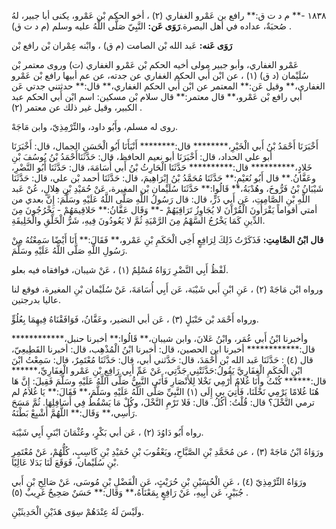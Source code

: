 ١٨٣٨ -** م د ت ق:** رافع بن عَمْرو الغفاري (٢) ، أخو الحكم بْن عَمْرو، يكنى أبا جبير، لهُ صُحبَةٌ، عداده في أهل البصرة.**رَوَى عَن:** النَّبِيّ صَلَّى اللَّهُ عليه وسلم (م د ت ق) .

**رَوَى عَنه:** عَبد الله بْن الصامت (م ق) ، وابْنه عِمْران بْن رافع بْن

عَمْرو الغفاري، وأبو جبير مولى أخيه الحكم بْن عَمْرو الغفاري (ت) وروى معتمر بْن سُلَيْمان (د ق) (١) ، عن ابْن أَبي الحكم الغفاري عن جدته، عن عم أبيها رافع بْن عَمْرو الغفاري،** وقيل عَن:** المعتمر عن ابْن أَبي الحكم الغفاري،** قال:** حدثتني جدتي عَن أبي رافع بْن عَمْرو،** قال معتمر:** قال سلام بْن مسكين: اسم ابْن أَبي الحكم عبد الكبير، وقيل غير ذلك عن معتمر (٢) .

روى له مسلم، وأَبُو داود، والتِّرْمِذِيّ، وابن مَاجَهْ.

أَخْبَرَنَا أَحْمَدُ بْنُ أَبي الْخَيْرِ،******** قال:******** أَنْبَأَنَا أَبُو الْحَسَنِ الجمال، قال: أَخْبَرَنَا أبو علي الحداد، قال: أَخْبَرَنَا أبو نعيم الحافظ، قال: حَدَّثَنَاأَحْمَدُ بْنُ يُوسُفَ بْنِ خَلادٍ،********** قال:********** حَدَّثَنَا الْحَارِثُ بْنُ أَبي أُسَامَهَ، قال: حَدَّثَنَا أَبُو النَّضْرِ، وعَفَّانُ.** قال أَبُو نُعَيْمٍ:** حَدَّثَنَا مُحَمَّدُ بْنُ إِبْرَاهِيمَ، قال: حَدَّثَنَا أحمد بْن علي، قال: حَدَّثَنَا شَيْبَانُ بْنُ فَرُّوخَ، وهُدْبَةُ،** قَالُوا:** حَدَّثَنَا سُلَيْمان بْن المغيرة، عَنْ حُمَيْدِ بْنِ هِلالٍ، عُنْ عَبد اللَّهِ بْنِ الصَّامِتِ، عَن أَبِي ذَرٍّ، قال: قال رَسُولُ اللَّهِ صَلَّى اللَّهُ عَلَيْهِ وسَلَّمَ: إِنَّ بعدي من أمتي أقواماً يَقْرَأُونَ الْقُرْآنَ لا يُجَاوِزُ تَرَاقِيَهُمْ -** وَقَال عَفَّانُ:** حَلاقِيمَهُمْ - يَخْرُجُونَ مِنَ الدِّينِ كَمَا يَخْرُجُ السَّهْمُ مِنَ الرَّمْيَةِ ثُمَّ لا يَعُودُونَ فِيهِ، شَرُّ الْخَلْقِ والْخَلِيقَةِ.

**قال ابْنُ الصَّامِتِ:** فَذَكَرْتُ ذَلِكَ لِرَافِعٍ أَخِي الْحَكَمِ بْنِ عَمْرو،** فَقَالَ:** أَنَا أَيْضًا سَمِعْتُهُ مِنْ رَسُولِ اللَّهِ صَلَّى اللَّهُ عَلَيْهِ وسَلَّمَ.

لَفْظُ أَبِي النَّضْرِ رَوَاهُ مُسْلِمٌ (١) ، عَنْ شيبان، فوافقاه فيه بعلو.

ورواه ابْن مَاجَهْ (٢) ، عَنِ ابْنِ أَبي شَيْبَة، عَن أَبِي أُسَامَةَ، عَنْ سُلَيْمان بْنِ المغيرة، فوقع لنا عاليا بدرجتين.

ورواه أَحْمَد بْن حَنْبَلٍ (٣) ، عَن أبي النضير، وعَفَّانُ، فَوَافَقْنَاهُ فِيهِمَا بِعُلُوٍّ.

وأخبرنا ابْنُ أَبي عُمَر، وابْنُ عَلانَ، وابن شيبان،** قَالُوا:** أخبرنا حنبل،************ قال:************ أخبرنا ابن الحصين، قال: أخبرنا ابْنُ الْمُذْهِب، قال: أخبرنا القَطِيعِيّ، قال (٤) : حَدَّثَنَا عَبد الله بْن أَحْمَدَ، قال: حَدَّثني أبي، قال: حَدَّثَنَا مُعْتَمِرٌ، قال: سَمِعْتُ ابْنَ ابْنِ الْحَكَمِ الْغِفَارِيَّ يَقُولُ:حَدَّثَتْنِي جَدَّتِي، عَنْ عَمِّ أَبِي رَافِعِ بْنِ عَمْرو الْغِفَارِيِّ،****** قال:****** كُنْتُ وأَنَا غُلامٌ أَرْمِي نَخْلا لِلأَنْصَارِ فَأَتَى النَّبِيُّ صَلَّى اللَّهُ عَلَيْهِ وسَلَّمَ فَقِيلَ: إِنَّ هَا هُنَا غُلامًا يَرْمِي نَخْلَنَا، فَأُتِيَ بِي إِلَى (١) النَّبِيِّ صَلَّى اللَّهُ عَلَيْهِ وسَلَّمَ،** فَقَالَ:** يَا غُلامُ لم ترمي النَّخْلَ؟ قال: قُلْتُ: أكُلُ. قال: فَلا تَرْمِ النَّخْلَ، وكُلْ مَا يَسْقُطُ فِي أَسَافِلِهَا. ثُمَّ مَسَحَ رَأْسِي،** وَقَال:** اللَّهُمَّ أَشْبِعْ بَطْنَهُ.

رواه أَبُو دَاوُدَ (٢) ، عَن أبي بَكْرٍ، وعُثْمَانَ ابْنَيِ أَبِي شَيْبَة.

ورَوَاهُ ابْنُ مَاجَهْ (٣) ، عن مُحَمَّدِ بْنِ الصَّبَّاحِ، ويَعْقُوبَ بْنِ حُمَيْدِ بْنِ كَاسِبٍ، كُلُّهُمْ، عَنْ مُعْتَمِرِ بْنِ سُلَيْمان، فَوَقَعَ لَنَا بَدَلا عَالِيًا.

ورَوَاهُ التِّرْمِذِيّ (٤) ، عَنِ الْحُسَيْنِ بْنِ حُرَيْثٍ، عَنِ الْفَضْلِ بْنِ مُوسَى، عَنْ صَالِحِ بْنِ أَبي جُبَيْرٍ، عَن أَبِيهِ، عَنْ رَافِعٍ بِمَعْنَاهُ،** وَقَال:** حَسَنٌ صَحِيحٌ غَرِيبٌ (٥) .

ولَيْسَ لَهُ عِنْدَهُمْ سِوَى هَذَيْنِ الْحَدِيثَيْنِ.